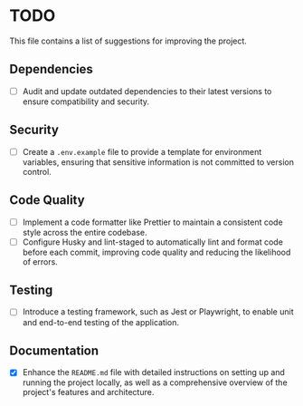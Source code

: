# TODO

This file contains a list of suggestions for improving the project.

## Dependencies

- [ ] Audit and update outdated dependencies to their latest versions to ensure compatibility and security.

## Security

- [ ] Create a `.env.example` file to provide a template for environment variables, ensuring that sensitive information is not committed to version control.

## Code Quality

- [ ] Implement a code formatter like Prettier to maintain a consistent code style across the entire codebase.
- [ ] Configure Husky and lint-staged to automatically lint and format code before each commit, improving code quality and reducing the likelihood of errors.

## Testing

- [ ] Introduce a testing framework, such as Jest or Playwright, to enable unit and end-to-end testing of the application.

## Documentation

- [x] Enhance the `README.md` file with detailed instructions on setting up and running the project locally, as well as a comprehensive overview of the project's features and architecture.
